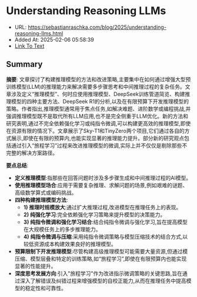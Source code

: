 # Understanding Reasoning LLMs
- URL: https://sebastianraschka.com/blog/2025/understanding-reasoning-llms.html
- Added At: 2025-02-06 05:58:39
- [Link To Text](2025-02-06-understanding-reasoning-llms_raw.md)

## Summary
**摘要**:
文章探讨了构建推理模型的方法和改进策略,主要集中在如何通过增强大型预训练模型(LLM)的推理能力来解决需要多步骤思考和中间推理过程的复杂任务。文章涉及定义“推理模型”、何时应使用推理模型、DeepSeek训练管道简览、构建推理模型的四种主要方法、DeepSeek R1的分析,以及在有限预算下开发推理模型的策略。作者指出,推理模型通常用于焦点任务,如解决难题、进阶数学或编程挑战,并强调推理模型既不是取代所有LLM应用,也不是完全侧重于LLM优化。新的方法和研究表明,通过不完全依赖强化学习或纯指令微调,可以构建更高效的推理模型,即使在资源有限的情况下。文章展示了Sky-T1和TinyZero两个项目,它们通过各自的方式展示,即使在有限的预算内,也能实现显著的推理能力提升。部分新的研究观点包括通过引入“旅程学习”过程来改进推理模型的微调,实际上并不仅仅是剔除那些不完整的解决方案路径。

**要点总结**:
- **定义推理模型**:指那些在回答问题时涉及多步骤生成和中间推理过程的AI模型。
- **使用推理模型场合**:应用于需要复杂推理、求解问题的场景,例如艰难的谜题、高级数学算式或编码挑战。
- **四种构建推理模型方法**:
  - **1) 推理时规模放大**:通过扩大推理过程,改进模型在推理任务上的表现。
  - **2) 纯强化学习**:完全依赖强化学习策略来提升模型的决策能力。
  - **3) 纯指令微调和强化学习结合**:结合纯指令微调与强化学习,旨在提高模型在大规模任务上的多步推理能力。
  - **4) 纯指令微调与压缩**:采用纯指令微调策略与模型压缩技术的结合方式,以较低资源成本构建效果良好的推理模型。
- **预算限制下开发推理模型**:尽管构建高级推理模型可能需要大量资源,但通过模压缩、模型层叠和特定的训练策略,如“旅程学习”,即使在有限预算内也能实现显著的性能提升。
- **深度思考发展方向**:引入"旅程学习"作为改进指示微调策略的关键思路,旨在通过深入了解错误及纠错过程来增强模型的自校正能力,从而在推理任务中提高模型的稳定性和可靠性。
